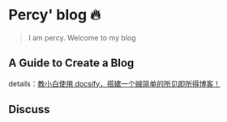 # Percy' blog 🔥

>I am percy. Welcome to my blog

## A Guide to Create a Blog

details：[教小白使用 docsify，搭建一个贼简单的所见即所得博客！](https://mp.weixin.qq.com/s/aK9Z9RkqWMUpcNzUREEx4Q)

## Discuss

